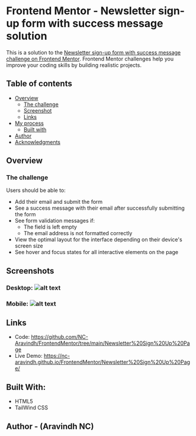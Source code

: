 # Frontend Mentor - Newsletter sign-up form with success message solution

This is a solution to the [Newsletter sign-up form with success message challenge on Frontend Mentor](https://www.frontendmentor.io/challenges/newsletter-signup-form-with-success-message-3FC1AZbNrv). Frontend Mentor challenges help you improve your coding skills by building realistic projects. 

## Table of contents

- [Overview](#overview)
  - [The challenge](#the-challenge)
  - [Screenshot](#screenshot)
  - [Links](#links)
- [My process](#my-process)
  - [Built with](#built-with)
- [Author](#author)
- [Acknowledgments](#acknowledgments)

## Overview

### The challenge

Users should be able to:

- Add their email and submit the form
- See a success message with their email after successfully submitting the form
- See form validation messages if:
  - The field is left empty
  - The email address is not formatted correctly
- View the optimal layout for the interface depending on their device's screen size
- See hover and focus states for all interactive elements on the page

## Screenshots
 ### Desktop: ![alt text](image.png)
 ### Mobile: ![alt text](image-1.png)

## Links
  - Code: https://github.com/NC-Aravindh/FrontendMentor/tree/main/Newsletter%20Sign%20Up%20Page
  - Live Demo: https://nc-aravindh.github.io/FrontendMentor/Newsletter%20Sign%20Up%20Page/

## Built With:

  - HTML5
  - TailWind CSS

## Author - (Aravindh NC)
